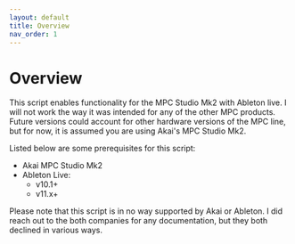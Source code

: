 ```yaml
---
layout: default
title: Overview
nav_order: 1
---
```


# Overview

This script enables functionality for the MPC Studio Mk2 with Ableton live. I will not work the way it was intended for any of the other MPC products. Future versions could account for other hardware versions of the MPC line, but for now, it is assumed you are using Akai's MPC Studio Mk2.

Listed below are some prerequisites for this script:

* Akai MPC Studio Mk2
* Ableton Live:
    * v10.1+
    * v11.x+

Please note that this script is in no way supported by Akai or Ableton. I did reach out to the both companies for any documentation, but they both declined in various ways.